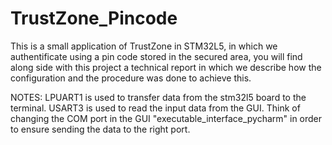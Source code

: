 # TrustZone_Pincode
This is a small application of TrustZone in STM32L5, in which we authentificate using a pin code stored in the secured area, you will find along side with this project a technical report <in french> in which we describe how the configuration and the procedure was done to achieve this.

  NOTES:
  LPUART1 is used to transfer data from the stm32l5 board to the terminal.
  USART3 is used to read the input data from the GUI.
  Think of changing the COM port in the GUI "executable_interface_pycharm" in order to ensure sending the data to the right port.
